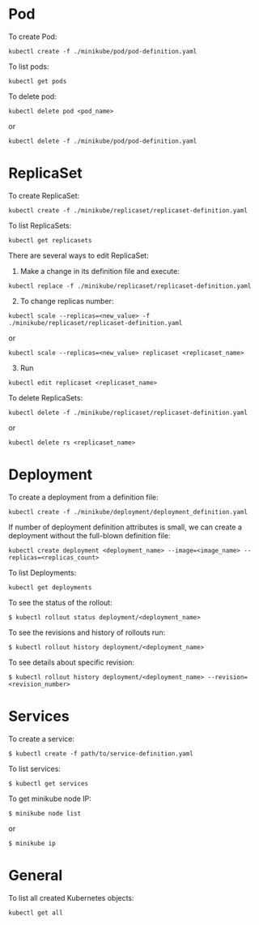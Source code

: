 # Pod

To create Pod:
```
kubectl create -f ./minikube/pod/pod-definition.yaml
```
To list pods:
```
kubectl get pods
```
To delete pod:
```
kubectl delete pod <pod_name>
```
or
```
kubectl delete -f ./minikube/pod/pod-definition.yaml
```

# ReplicaSet

To create ReplicaSet:

```
kubectl create -f ./minikube/replicaset/replicaset-definition.yaml
```

To list ReplicaSets:

```
kubectl get replicasets
```

There are several ways to edit ReplicaSet:

1) Make a change in its definition file and execute:
```
kubectl replace -f ./minikube/replicaset/replicaset-definition.yaml
```
2) To change replicas number:
```
kubectl scale --replicas=<new_value> -f ./minikube/replicaset/replicaset-definition.yaml
```
or
```
kubectl scale --replicas=<new_value> replicaset <replicaset_name>
```
3) Run
```
kubectl edit replicaset <replicaset_name>
```


To delete ReplicaSets:
```
kubectl delete -f ./minikube/replicaset/replicaset-definition.yaml
```
or
```
kubectl delete rs <replicaset_name>
```

# Deployment

To create a deployment from a definition file:
```
kubectl create -f ./minikube/deployment/deployment_definition.yaml
```
If number of deployment definition attributes is small, we can create a deployment without the full-blown definition file:
```
kubectl create deployment <deployment_name> --image=<image_name> --replicas=<replicas_count>
```
To list Deployments:

```
kubectl get deployments
```
To see the status of the rollout:
```
$ kubectl rollout status deployment/<deployment_name>
```
To see the revisions and history of rollouts run:
```
$ kubectl rollout history deployment/<deployment_name>
```
To see details about specific revision:
```
$ kubectl rollout history deployment/<deployment_name> --revision=<revision_number>
```

# Services

To create a service:
```
$ kubectl create -f path/to/service-definition.yaml
```
To list services:
```
$ kubectl get services
```
To get minikube node IP:
```
$ minikube node list
```
or
```
$ minikube ip
```


# General

To list all created Kubernetes objects:
```
kubectl get all
```